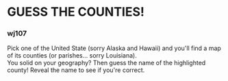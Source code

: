 # GUESS THE COUNTIES!

### wj107

Pick one of the United State (sorry Alaska and Hawaii) and you'll find a map of its counties (or parishes... sorry Louisiana).  
You solid on your geography? Then guess the name of the highlighted county!  Reveal the name to see if you're correct.

